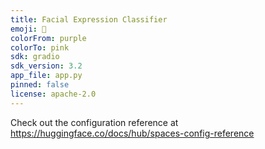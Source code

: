 ```yaml
---
title: Facial Expression Classifier
emoji: 🏢
colorFrom: purple
colorTo: pink
sdk: gradio
sdk_version: 3.2
app_file: app.py
pinned: false
license: apache-2.0
---
```


Check out the configuration reference at https://huggingface.co/docs/hub/spaces-config-reference
